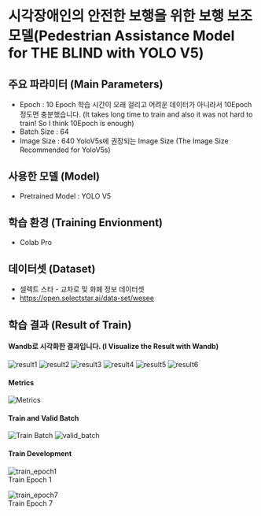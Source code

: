 # 시각장애인의 안전한 보행을 위한 보행 보조 모델(Pedestrian Assistance Model for THE BLIND with YOLO V5)  
## 주요 파라미터 (Main Parameters)  
* Epoch : 10 Epoch 학습 시간이 오래 걸리고 어려운 데이터가 아니라서 10Epoch 정도면 충분했습니다. (It takes long time to train and also it was not hard to train! So I think 10Epoch is enough)  
* Batch Size : 64  
* Image Size : 640 YoloV5s에 권장되는 Image Size (The Image Size Recommended for YoloV5s)
  
## 사용한 모델 (Model)
* Pretrained Model : YOLO V5  
  
## 학습 환경 (Training Envionment)
* Colab Pro

## 데이터셋 (Dataset)
* 셀렉트 스타 - 교차로 및 화폐 정보 데이터셋  
* https://open.selectstar.ai/data-set/wesee  
  
## 학습 결과 (Result of Train)
#### Wandb로 시각화한 결과입니다. (I Visualize the Result with Wandb)
![result1](https://user-images.githubusercontent.com/83996346/177499202-9e23e52e-54c0-4733-99df-3e418a50100a.png)
![result2](https://user-images.githubusercontent.com/83996346/177499204-97537eb5-65cb-41d0-859b-6a099a0e75a5.png)
![result3](https://user-images.githubusercontent.com/83996346/177499207-cc801f94-42a2-4d67-8470-23d0410c858e.png)
![result4](https://user-images.githubusercontent.com/83996346/177499209-85f0c1ec-9904-4996-aef9-b891b70f356e.png)
![result5](https://user-images.githubusercontent.com/83996346/177499189-386ad9f8-b90c-413e-9f66-581ea26f97ed.png)
![result6](https://user-images.githubusercontent.com/83996346/177499199-df4257be-861e-4900-8db6-e6dac7a820ac.png)
  
#### Metrics
![Metrics](https://user-images.githubusercontent.com/83996346/177499371-c88f43bb-1e78-4cac-926f-d6341dc91a64.png)
  
#### Train and Valid Batch
![Train Batch](https://user-images.githubusercontent.com/83996346/177499462-b3117339-d636-4b5e-bdd6-88ec7fb94267.jpg)
![valid_batch](https://user-images.githubusercontent.com/83996346/177499520-8ca0738a-1b18-4771-9e50-4fe5cf45a0a5.jpg)
  
#### Train Development
![train_epoch1](https://user-images.githubusercontent.com/83996346/177499478-30a93903-b625-4ad3-8328-3a58158f94b7.png)  
Train Epoch 1  
  
![train_epoch7](https://user-images.githubusercontent.com/83996346/177499885-182a3f2a-420d-4d43-8905-86a2da848c98.png)  
Train Epoch 7  

